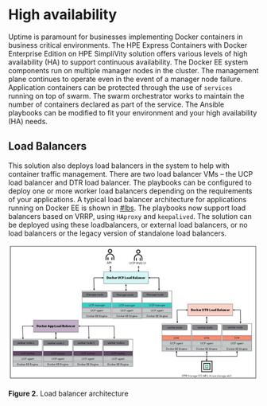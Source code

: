 # High availability

Uptime is paramount for businesses implementing Docker containers in business critical environments. The HPE Express Containers with Docker Enterprise Edition on HPE SimpliVity solution offers various levels of high availability (HA) to support continuous availability. The Docker EE system components run on multiple manager nodes in the cluster. The management plane continues to operate even in the event of a manager node failure. Application containers can be protected through the use of `services` running on top of swarm. The swarm orchestrator works to maintain the number of containers declared as part of the service. The Ansible playbooks can be modified to fit your environment and your high availability (HA) needs.

## Load Balancers

This solution also deploys load balancers in the system to help with container traffic management. There are two load balancer VMs – the UCP load balancer and DTR load balancer. The playbooks can be configured to deploy one or more worker load balancers depending on the requirements of your applications. A typical load balancer architecture for applications running on Docker EE is shown in [\#lbs](#lbs). The playbooks now support load balancers based on VRRP, using `HAproxy` and `keepalived`. The solution can be deployed using these loadbalancers, or external load balancers, or no load balancers or the legacy version of standalone load balancers.

 ![ "Load balancer architecture"][media-load-balancers-png] 

**Figure 2.** Load balancer architecture


[media-load-balancers-png]:<../media/load-balancers.png> "Figure 2. Load balancer architecture"